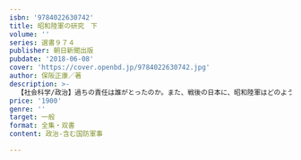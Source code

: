```yaml
---
isbn: '9784022630742'
title: 昭和陸軍の研究　下
volume: ''
series: 選書９７４
publisher: 朝日新聞出版
pubdate: '2018-06-08'
cover: 'https://cover.openbd.jp/9784022630742.jpg'
author: 保阪正康／著
description: >-
  【社会科学/政治】過ちの責任は誰がとったのか。また、戦後の日本に、昭和陸軍はどのような影を投げかけたのか。命を落とした兵士や国民の存在とは対極にある、無任で非人間的な高級軍人の官僚体質を、つぶさに検証していく。著者の代表作がここに完結。
price: '1900'
genre: ''
target: 一般
format: 全集・双書
content: 政治-含む国防軍事

---
```

